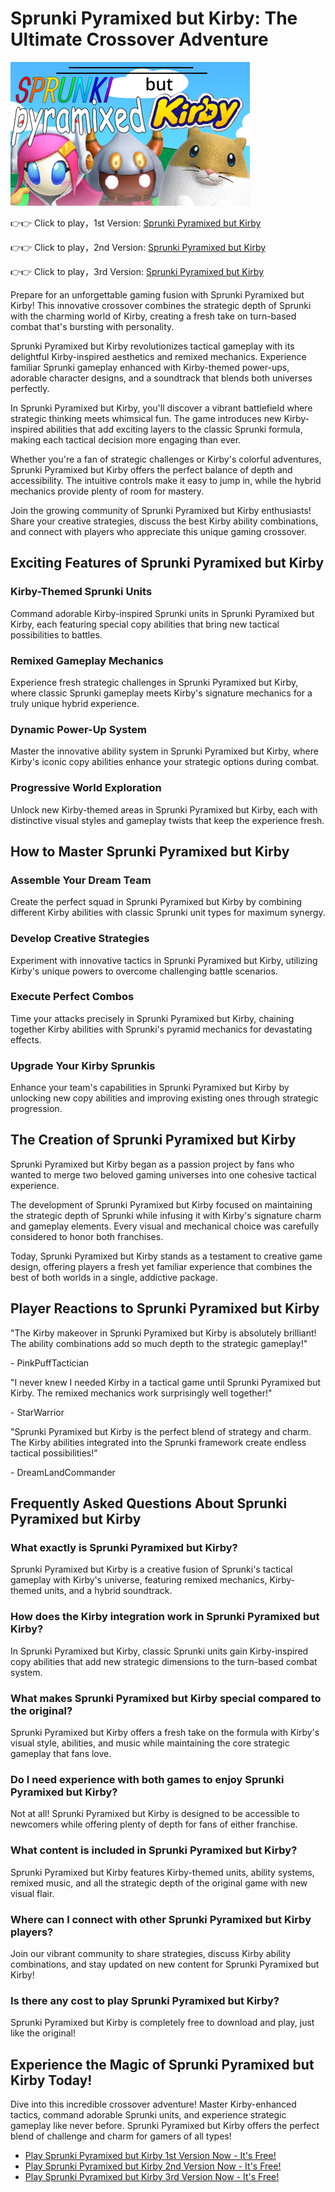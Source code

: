 # Sprunki Pyramixed but Kirby: The Ultimate Crossover Adventure

![Sprunki Pyramixed but Kirby](https://raw.githubusercontent.com/sprunkiscrunkly/sprunki-pyramixed-but-kirby/refs/heads/main/sprunki-pyramixed-but-kirby.png "Sprunki Pyramixed but Kirby")

👉👉 Click to play，1st Version: [Sprunki Pyramixed but Kirby](https://sprunksters.com/sprunki-pyramixed-but-kirby/ "Sprunki Pyramixed but Kirby")

👉👉 Click to play，2nd Version: [Sprunki Pyramixed but Kirby](https://sprunkiscrunkly.com/sprunki-pyramixed-but-kirby/ "Sprunki Pyramixed but Kirby")

👉👉 Click to play，3rd Version: [Sprunki Pyramixed but Kirby](https://sprunkipyramixed.com/sprunki-pyramixed-but-kirby/ "Sprunki Pyramixed but Kirby")

Prepare for an unforgettable gaming fusion with Sprunki Pyramixed but Kirby! This innovative crossover combines the strategic depth of Sprunki with the charming world of Kirby, creating a fresh take on turn-based combat that's bursting with personality.

Sprunki Pyramixed but Kirby revolutionizes tactical gameplay with its delightful Kirby-inspired aesthetics and remixed mechanics. Experience familiar Sprunki gameplay enhanced with Kirby-themed power-ups, adorable character designs, and a soundtrack that blends both universes perfectly.

In Sprunki Pyramixed but Kirby, you'll discover a vibrant battlefield where strategic thinking meets whimsical fun. The game introduces new Kirby-inspired abilities that add exciting layers to the classic Sprunki formula, making each tactical decision more engaging than ever.

Whether you're a fan of strategic challenges or Kirby's colorful adventures, Sprunki Pyramixed but Kirby offers the perfect balance of depth and accessibility. The intuitive controls make it easy to jump in, while the hybrid mechanics provide plenty of room for mastery.

Join the growing community of Sprunki Pyramixed but Kirby enthusiasts! Share your creative strategies, discuss the best Kirby ability combinations, and connect with players who appreciate this unique gaming crossover.

## Exciting Features of Sprunki Pyramixed but Kirby

### Kirby-Themed Sprunki Units

Command adorable Kirby-inspired Sprunki units in Sprunki Pyramixed but Kirby, each featuring special copy abilities that bring new tactical possibilities to battles.

### Remixed Gameplay Mechanics

Experience fresh strategic challenges in Sprunki Pyramixed but Kirby, where classic Sprunki gameplay meets Kirby's signature mechanics for a truly unique hybrid experience.

### Dynamic Power-Up System

Master the innovative ability system in Sprunki Pyramixed but Kirby, where Kirby's iconic copy abilities enhance your strategic options during combat.

### Progressive World Exploration

Unlock new Kirby-themed areas in Sprunki Pyramixed but Kirby, each with distinctive visual styles and gameplay twists that keep the experience fresh.

## How to Master Sprunki Pyramixed but Kirby

### Assemble Your Dream Team

Create the perfect squad in Sprunki Pyramixed but Kirby by combining different Kirby abilities with classic Sprunki unit types for maximum synergy.

### Develop Creative Strategies

Experiment with innovative tactics in Sprunki Pyramixed but Kirby, utilizing Kirby's unique powers to overcome challenging battle scenarios.

### Execute Perfect Combos

Time your attacks precisely in Sprunki Pyramixed but Kirby, chaining together Kirby abilities with Sprunki's pyramid mechanics for devastating effects.

### Upgrade Your Kirby Sprunkis

Enhance your team's capabilities in Sprunki Pyramixed but Kirby by unlocking new copy abilities and improving existing ones through strategic progression.

## The Creation of Sprunki Pyramixed but Kirby

Sprunki Pyramixed but Kirby began as a passion project by fans who wanted to merge two beloved gaming universes into one cohesive tactical experience.

The development of Sprunki Pyramixed but Kirby focused on maintaining the strategic depth of Sprunki while infusing it with Kirby's signature charm and gameplay elements. Every visual and mechanical choice was carefully considered to honor both franchises.

Today, Sprunki Pyramixed but Kirby stands as a testament to creative game design, offering players a fresh yet familiar experience that combines the best of both worlds in a single, addictive package.

## Player Reactions to Sprunki Pyramixed but Kirby

"The Kirby makeover in Sprunki Pyramixed but Kirby is absolutely brilliant! The ability combinations add so much depth to the strategic gameplay!"

\- PinkPuffTactician

"I never knew I needed Kirby in a tactical game until Sprunki Pyramixed but Kirby. The remixed mechanics work surprisingly well together!"

\- StarWarrior

"Sprunki Pyramixed but Kirby is the perfect blend of strategy and charm. The Kirby abilities integrated into the Sprunki framework create endless tactical possibilities!"

\- DreamLandCommander

## Frequently Asked Questions About Sprunki Pyramixed but Kirby

### What exactly is Sprunki Pyramixed but Kirby?

Sprunki Pyramixed but Kirby is a creative fusion of Sprunki's tactical gameplay with Kirby's universe, featuring remixed mechanics, Kirby-themed units, and a hybrid soundtrack.

### How does the Kirby integration work in Sprunki Pyramixed but Kirby?

In Sprunki Pyramixed but Kirby, classic Sprunki units gain Kirby-inspired copy abilities that add new strategic dimensions to the turn-based combat system.

### What makes Sprunki Pyramixed but Kirby special compared to the original?

Sprunki Pyramixed but Kirby offers a fresh take on the formula with Kirby's visual style, abilities, and music while maintaining the core strategic gameplay that fans love.

### Do I need experience with both games to enjoy Sprunki Pyramixed but Kirby?

Not at all! Sprunki Pyramixed but Kirby is designed to be accessible to newcomers while offering plenty of depth for fans of either franchise.

### What content is included in Sprunki Pyramixed but Kirby?

Sprunki Pyramixed but Kirby features Kirby-themed units, ability systems, remixed music, and all the strategic depth of the original game with new visual flair.

### Where can I connect with other Sprunki Pyramixed but Kirby players?

Join our vibrant community to share strategies, discuss Kirby ability combinations, and stay updated on new content for Sprunki Pyramixed but Kirby!

### Is there any cost to play Sprunki Pyramixed but Kirby?

Sprunki Pyramixed but Kirby is completely free to download and play, just like the original!

## Experience the Magic of Sprunki Pyramixed but Kirby Today!

Dive into this incredible crossover adventure! Master Kirby-enhanced tactics, command adorable Sprunki units, and experience strategic gameplay like never before. Sprunki Pyramixed but Kirby offers the perfect blend of challenge and charm for gamers of all types!

- [Play Sprunki Pyramixed but Kirby 1st Version Now - It's Free!](https://sprunksters.com/sprunki-pyramixed-but-kirby/)
- [Play Sprunki Pyramixed but Kirby 2nd Version Now - It's Free!](https://sprunkiscrunkly.com/sprunki-pyramixed-but-kirby/)
- [Play Sprunki Pyramixed but Kirby 3rd Version Now - It's Free!](https://sprunkipyramixed.com/sprunki-pyramixed-but-kirby/)
